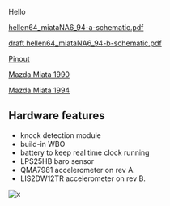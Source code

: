 Hello

[hellen64_miataNA6_94-a-schematic.pdf](Hardware/Hellen/hellen64_miataNA6_94-a-schematic.pdf)

[draft hellen64_miataNA6_94-b-schematic.pdf](Hardware/Hellen/hellen64_miataNA6_94-b-schematic.pdf)

[Pinout](https://rusefi.com/docs/pinouts/hellen/hellen64_miataNA6_94/)

[Mazda Miata 1990](Mazda-Miata-1990)

[Mazda Miata 1994](Mazda-Miata-1994)

## Hardware features

* knock detection module
* build-in WBO
* battery to keep real time clock running
* LPS25HB baro sensor
* QMA7981 accelerometer on rev A.
* LIS2DW12TR accelerometer on rev B.



![x](Hardware/Hellen/hellen64na6-a.jpg)